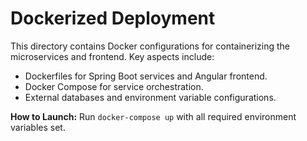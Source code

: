 # Dockerized Deployment  
This directory contains Docker configurations for containerizing the microservices and frontend. Key aspects include:  
- Dockerfiles for Spring Boot services and Angular frontend.  
- Docker Compose for service orchestration.  
- External databases and environment variable configurations.  

**How to Launch:**
Run `docker-compose up` with all required environment variables set.